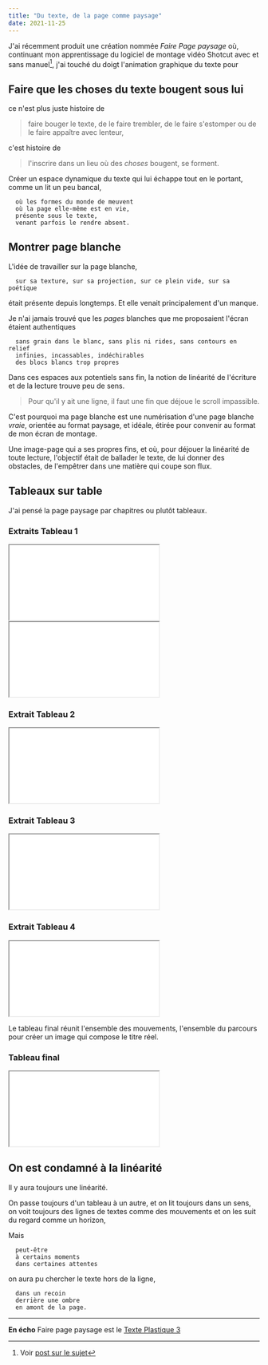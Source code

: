 ```yaml
---
title: "Du texte, de la page comme paysage"
date: 2021-11-25
---
```



J'ai récemment produit une création nommée *Faire Page paysage* où, continuant mon apprentissage du logiciel de montage vidéo Shotcut avec et sans manuel[^1], j'ai touché du doigt l'animation graphique du texte pour

## Faire que les choses du texte bougent sous lui

ce n'est plus juste histoire de
>faire bouger le texte, de le faire trembler, de le faire s'estomper ou de le faire appaître avec lenteur, 

c'est histoire de
>l'inscrire dans un lieu où des *choses* bougent, se forment. 

[^1]: Voir [post sur le sujet](https://blank.blue/creas/comment-peupler-un-espace-vide-en-mouvement/)

Créer un espace dynamique du texte qui lui échappe tout en le portant, comme un lit un peu bancal, 

      où les formes du monde de meuvent
      où la page elle-même est en vie, 
      présente sous le texte, 
      venant parfois le rendre absent. 


## Montrer page blanche

L'idée de travailler sur la page blanche,

      sur sa texture, sur sa projection, sur ce plein vide, sur sa poétique 

était présente depuis longtemps. Et elle venait principalement d'un manque. 

Je n'ai jamais trouvé que les *pages* blanches que me proposaient l'écran étaient authentiques 

      sans grain dans le blanc, sans plis ni rides, sans contours en relief
      infinies, incassables, indéchirables
      des blocs blancs trop propres

Dans ces espaces aux potentiels sans fin, la notion de linéarité de l'écriture et de la lecture trouve peu de sens. 

>Pour qu'il y ait une ligne, il faut une fin que déjoue le scroll impassible.  

C'est pourquoi ma page blanche est une numérisation d'une page blanche *vraie*, orientée au format paysage, et idéale, étirée pour convenir au format de mon écran de montage. 

Une image-page qui a ses propres fins, et où, pour déjouer la linéarité de toute lecture, l'objectif était de ballader le texte, de lui donner des obstacles, de l'empêtrer dans une matière qui coupe son flux. 

## Tableaux sur table

J'ai pensé la page paysage par chapitres ou plutôt tableaux. 

### Extraits Tableau 1 

<iframe src="/video/extrait1-1.mp4" title="description"></iframe> 

<iframe src="/video/extrait1-2.mp4" title="description"></iframe> 

### Extrait Tableau 2 

<iframe src="/video/extrait2.mp4" title="description"></iframe> 

### Extrait Tableau 3 

<iframe src="/video/extrait3.mp4" title="description"></iframe> 

### Extrait Tableau 4 

<iframe src="/video/extrait4.mp4" title="description"></iframe> 

Le tableau final réunit l'ensemble des mouvements, l'ensemble du parcours pour créer un image qui compose le titre réel. 

### Tableau final  

<iframe src="/video/extrait.mp4" title="description"></iframe> 



## On est condamné à la linéarité

Il y aura toujours une linéarité. 

On passe toujours d'un tableau à un autre, et on lit toujours dans un sens, on voit toujours des lignes de textes comme des mouvements et on les suit du regard comme un horizon, 

Mais 

      peut-être 
      à certains moments
      dans certaines attentes

on aura pu chercher le texte hors de la ligne, 

      dans un recoin
      derrière une ombre
      en amont de la page.
      
---- 

**En écho** Faire page paysage est le [Texte Plastique 3](https://blank.blue/textes-videos/#textes-plastiques)